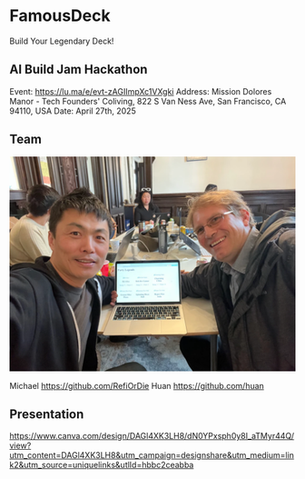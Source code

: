 # FamousDeck

Build Your Legendary Deck!

## AI Build Jam Hackathon

Event: https://lu.ma/e/evt-zAGIImpXc1VXgki
Address: Mission Dolores Manor - Tech Founders' Coliving, 822 S Van Ness Ave, San Francisco, CA 94110, USA
Date: April 27th, 2025

## Team

![Michael & Huan](./michael-huan.webp)

Michael <https://github.com/RefiOrDie>
Huan <https://github.com/huan>

## Presentation

<https://www.canva.com/design/DAGl4XK3LH8/dN0YPxsph0y8I_aTMyr44Q/view?utm_content=DAGl4XK3LH8&utm_campaign=designshare&utm_medium=link2&utm_source=uniquelinks&utlId=hbbc2ceabba>
